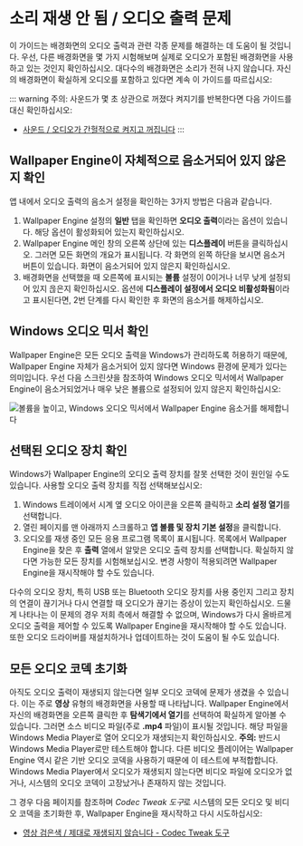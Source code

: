 # 소리 재생 안 됨 / 오디오 출력 문제
이 가이드는 배경화면의 오디오 출력과 관련 각종 문제를 해결하는 데 도움이 될 것입니다. 우선, 다른 배경화면을 몇 가지 시험해보며 실제로 오디오가 포함된 배경화면을 사용하고 있는 것인지 확인하십시오. 대다수의 배경화면은 소리가 전혀 나지 않습니다. 자신의 배경화면이 확실하게 오디오를 포함하고 있다면 계속 이 가이드를 따르십시오:

::: warning
주의: 사운드가 몇 초 상관으로 꺼졌다 켜지기를 반복한다면 다음 가이드를 대신 확인하십시오:

* [사운드 / 오디오가 간헐적으로 켜지고 꺼집니다](/audio/intermittent)
:::

## Wallpaper Engine이 자체적으로 음소거되어 있지 않은지 확인
앱 내에서 오디오 출력의 음소거 설정을 확인하는 3가지 방법은 다음과 같습니다.

1. Wallpaper Engine 설정의 **일반** 탭을 확인하면 **오디오 출력**이라는 옵션이 있습니다. 해당 옵션이 활성화되어 있는지 확인하십시오.
2. Wallpaper Engine 메인 창의 오른쪽 상단에 있는 **디스플레이** 버튼을 클릭하십시오. 그러면 모든 화면의 개요가 표시됩니다. 각 화면의 왼쪽 하단을 보시면 음소거 버튼이 있습니다. 화면이 음소거되어 있지 않은지 확인하십시오.
3. 배경화면을 선택했을 때 오른쪽에 표시되는 **볼륨** 설정이 0이거나 너무 낮게 설정되어 있지 읂은지 확인하십시오. 옵션에 **디스플레이 설정에서 오디오 비활성화됨**이라고 표시된다면, 2번 단계를 다시 확인한 후 화면의 음소거를 해제하십시오.

## Windows 오디오 믹서 확인
Wallpaper Engine은 모든 오디오 출력을 Windows가 관리하도록 허용하기 때문에, Wallpaper Engine 자체가 음소거되어 있지 않다면 Windows 환경에 문제가 있다는 의미입니다. 우선 다음 스크린샷을 참조하여 Windows 오디오 믹서에서 Wallpaper Engine이 음소거되었거나 매우 낮은 볼륨으로 설정되어 있지 않은지 확인하십시오:

![볼륨을 높이고, Windows 오디오 믹서에서 Wallpaper Engine 음소거를 해제합니다](./audiomixer.png)

## 선택된 오디오 장치 확인
Windows가 Wallpaper Engine의 오디오 출력 장치를 잘못 선택한 것이 원인일 수도 있습니다. 사용할 오디오 출력 장치를 직접 선택해보십시오:

1. Windows 트레이에서 시계 옆 오디오 아이콘을 오른쪽 클릭하고 **소리 설정 열기**를 선택합니다.
2. 열린 페이지를 맨 아래까지 스크롤하고 **앱 볼륨 및 장치 기본 설정**을 클릭합니다.
3. 오디오를 재생 중인 모든 응용 프로그램 목록이 표시됩니다. 목록에서 Wallpaper Engine을 찾은 후 **출력** 열에서 알맞은 오디오 출력 장치를 선택합니다. 확실하지 않다면 가능한 모든 장치를 시험해보십시오. 변경 사항이 적용되려면 Wallpaper Engine을 재시작해야 할 수도 있습니다.

다수의 오디오 장치, 특히 USB 또는 Bluetooth 오디오 장치를 사용 중인지 그리고 장치의 연결이 끊기거나 다시 연결할 때 오디오가 끊기는 증상이 있는지 확인하십시오. 드물게 나타나는 이 문제의 경우 저희 측에서 해결할 수 없으며, Windows가 다시 올바르게 오디오 출력을 제어할 수 있도록 Wallpaper Engine을 재시작해야 할 수도 있습니다. 또한 오디오 드라이버를 재설치하거나 업데이트하는 것이 도움이 될 수도 있습니다.

## 모든 오디오 코덱 초기화

아직도 오디오 출력이 재생되지 않는다면 일부 오디오 코덱에 문제가 생겼을 수 있습니다. 이는 주로 **영상** 유형의 배경화면을 사용할 때 나타납니다. Wallpaper Engine에서 자신의 배경화면을 오른쪽 클릭한 후 **탐색기에서 열기**를 선택하여 확실하게 알아볼 수 있습니다. 그러면 소스 비디오 파일(주로 **.mp4** 파일)이 표시될 것입니다. 해당 파일을 Windows Media Player로 열어 오디오가 재생되는지 확인하십시오. **주의:** 반드시 Windows Media Player로만 테스트해야 합니다. 다른 비디오 플레이어는 Wallpaper Engine 역시 같은 기반 오디오 코덱을 사용하기 때문에 이 테스트에 부적합합니다. Windows Media Player에서 오디오가 재생되지 않는다면 비디오 파일에 오디오가 없거나, 시스템의 오디오 코덱이 고장났거나 존재하지 않는 것입니다.

그 경우 다음 페이지를 참조하며 *Codec Tweak 도구*로 시스템의 모든 오디오 및 비디오 코덱을 초기화한 후, Wallpaper Engine을 재시작하고 다시 시도하십시오:

* [영상 검은색 / 제대로 재생되지 않습니다 - Codec Tweak 도구](/noshow/notplaying.html#codec-tweak-tool)

